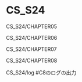 # CS_S24

CS_S24/CHAPTER05

CS_S24/CHAPTER06

CS_S24/CHAPTER07

CS_S24/CHAPTER08

CS_S24/log #C8のログの出力
